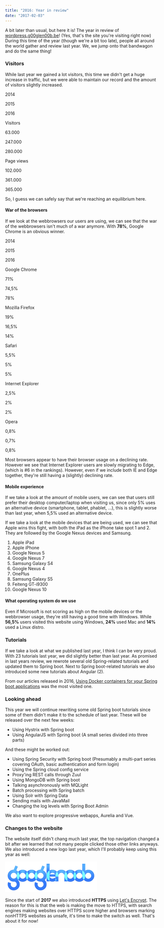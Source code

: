 ```yaml
---
title: "2016: Year in review"
date: "2017-02-03"
---
```


A bit later than usual, but here it is! The year in review of [wordpress.g00glen00b.be](http://wordpress.g00glen00b.be)! (Yes, that's the site you're visiting right now) During this time of the year (though we're a bit too late), people all around the world gather and review last year. We, we jump onto that bandwagon and do the same thing!

### Visitors

While last year we gained a lot visitors, this time we didn't get a huge increase in traffic, but we were able to maintain our record and the amount of visitors slightly increased.

2014

2015

2016

Visitors

63.000

247.000

280.000

Page views

102.000

361.000

365.000

So, I guess we can safely say that we're reaching an equilibrium here.

#### War of the browsers

If we look at the webbrowsers our users are using, we can see that the war of the webbrowsers isn't much of a war anymore. With **78%**, Google Chrome is an obvious winner.

2014

2015

2016

Google Chrome

71%

74,5%

78%

Mozilla Firefox

19%

16,5%

14%

Safari

5,5%

5%

5%

Internet Explorer

2,5%

2%

2%

Opera

0,8%

0,7%

0,8%

Most browsers appear to have their browser usage on a declining rate. However we see that Internet Explorer users are slowly migrating to Edge, (which is #6 in the rankings). However, even if we include both IE and Edge together, they're still having a (slightly) declining rate.

#### Mobile experience

If we take a look at the amount of mobile users, we can see that users still prefer their desktop computer/laptop when visiting us, since only 5% uses an alternative device (smartphone, tablet, phablet, ...), this is slightly worse than last year, when 5,5% used an alternative device.

If we take a look at the mobile devices that are being used, we can see that Apple wins this fight, with both the iPad as the iPhone take spot 1 and 2. They are followed by the Google Nexus devices and Samsung.

1. Apple iPad
2. Apple iPhone
3. Google Nexus 5
4. Google Nexus 7
5. Samsung Galaxy S4
6. Google Nexus 4
7. OnePlus
8. Samsung Galaxy S5
9. Feiteng GT-i9300
10. Google Nexus 10

#### What operating system do we use

Even if Microsoft is not scoring as high on the mobile devices or the webbrowser usage, they're still having a good time with Windows. While **56,5%** users visited this website using Windows, **24%** used Mac and **14%** used a Linux distro.

### Tutorials

If we take a look at what we published last year, I think I can be very proud. With 23 tutorials last year, we did slightly better than last year. As promised in last years review, we rewrote several old Spring-related tutorials and updated them to Spring boot. Next to Spring boot-related tutorials we also introduced some new tutorials about Angular (2).

From our articles released in 2016, [Using Docker containers for your Spring boot applications](https://wordpress.g00glen00b.be/docker-spring-boot/) was the most visited one.

### Looking ahead

This year we will continue rewriting some old Spring boot tutorials since some of them didn't make it to the schedule of last year. These will be released over the next few weeks:

- Using Hystrix with Spring boot
- Using AngularJS with Spring boot (A small series divided into three parts)

And these might be worked out:

- Using Spring Security with Spring boot (Presumably a multi-part series covering OAuth, basic authentication and form login)
- Using the Spring cloud config service
- Proxy'ing REST calls through Zuul
- Using MongoDB with Spring boot
- Talking asynchronously with MQLight
- Batch processing with Spring batch
- Using Solr with Spring Data
- Sending mails with JavaMail
- Changing the log levels with Spring Boot Admin

We also want to explore progressive webapps, Aurelia and Vue.

### Changes to the website

The website itself didn't chang much last year, the top navigation changed a bit after we learned that not many people clicked those other links anyways. We also introduced a new logo last year, which I'll probably keep using this year as well:

[![](images/logo-1-300x101.png)](https://wordpress.g00glen00b.be/wp-content/uploads/2016/09/logo-1.png)

Since the start of **2017** we also introduced **HTTPS** using [Let's Encrypt](https://letsencrypt.org/). The reason for this is that the web is making the move to HTTPS, with search engines making websites over HTTPS score higher and browsers marking nonHTTPS websites as unsafe, it's time to make the switch as well. That's about it for now!
